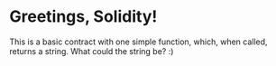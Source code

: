 # Greetings, Solidity!

This is a basic contract with one simple function, which, when called, returns a string.
What could the string be? :)
